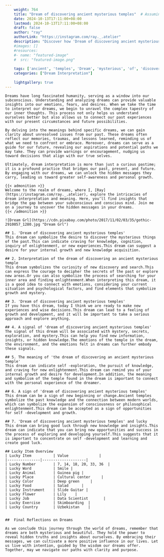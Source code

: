 ```yaml
---
    weight: 764
    title: "Dream of discovering ancient mysterious temples"  # Assuming 'title' column exists
    date: 2024-10-13T17:11:00+08:00
    lastmod: 2024-10-13T17:11:00+08:00
    draft: false
    author: "ray"
    authorLink: "https://instagram.com/ray._.atelier"
    description: "Discover how 'Dream of discovering ancient mysterious temples' can interpret your future and uncover its significant meanings in your life."
    #images: []
    #resources:
    #- name: "featured-image"
    #  src: "featured-image.png"
    
    tags: ['ancient', 'temples', 'Dream', 'mysterious', 'of', 'discovering']
    categories: ["Dream Interpretation"]
    
    lightgallery: true
---
```

    
    Dreams have long fascinated humanity, serving as a window into our subconscious. Understanding and analyzing dreams can provide valuable insights into our emotions, fears, and desires. When we take the time to interpret our dreams, we begin to unravel the complex tapestry of our inner thoughts. This process not only helps us understand ourselves better but also allows us to connect our past experiences with our present circumstances and future possibilities.
    
    By delving into the meanings behind specific dreams, we can gain clarity about unresolved issues from our past. These dreams often reflect our memories, traumas, and lessons learned, reminding us of what we need to confront or embrace. Moreover, dreams can serve as a guide for our future, revealing our aspirations and potential paths we may take. They can provide warnings or encouragement, nudging us toward decisions that align with our true selves.
    
    Ultimately, dream interpretation is more than just a curious pastime; it is a profound practice that bridges our past, present, and future. By engaging with our dreams, we can unlock the hidden messages they carry, leading us toward greater self-awareness and personal growth.
    
    {{< admonition >}}
    Welcome to the realm of dreams, where I, [Ray](https://instagram.com/ray._.atelier), explore the intricacies of dream interpretation and meaning. Here, you’ll find insights that bridge the gap between your subconscious and conscious mind. Join me on a journey to uncover the hidden messages in your dreams.
    {{< /admonition >}}
    
    ![Dream Grl](https://cdn.pixabay.com/photo/2017/11/02/03/35/gothic-2910057_1280.jpg "Dream Grl")
    
    ## 1. 'Dream of discovering ancient mysterious temples'
    This dream can symbolize the desire to discover the mysterious things of the past.This can indicate craving for knowledge, cognition, inquiry of enlightenment, or new experiences.This dream can suggest a desire for your internal growth and new knowledge acquisition.
    
    ## 2. Interpretation of the dream of discovering an ancient mysterious temple
    This dream symbolizes the curiosity of new discovery and search.This can express the courage to decipher the secrets of the past or explore new areas.Or you can also symbolize the process of searching for your inner area and finding enlightenment.When interpreting this dream, it is a good idea to connect with emotions, considering your current situation and psychological factors, and find elements that symbolize growth and mystery.
    
    ## 3. 'Dream of discovering ancient mysterious temples'
    If you have this dream, today I think we are ready to make new experiences and wise decisions.This dream can lead to a feeling of growth and development, and it will be important to take a serious approach and explore anything.
    
    ## 4. A signal of 'dream of discovering ancient mysterious temples'
    The signal of this dream will be associated with mystery, secrets, exploration, and mystery.This can help you find new information, insights, or hidden knowledge.The emotions of the temple in the dream, the environment, and the emotions felt in dreams can further embody these signals.
    
    ## 5. The meaning of 'the dream of discovering an ancient mysterious temple'
    This dream can indicate self -exploration, the pursuit of knowledge, and craving for new enlightenment.This dream can remind you of your internal growth and desire for development.In addition, the meaning and symbolism of the temple found in the dream is important to connect with the personal experience of the dreamer.
    
    ## 6. A sign of 'dream of discovering ancient mysterious temples'
    This dream can be a sign of new beginning or change.Ancient temples symbolize the past knowledge and the connection between modern worlds, which can symbolize the expansion of consciousness or philosophical enlightenment.This dream can be accepted as a sign of opportunities for self -development and growth.
    
    ## 7. 'Dream of discovering ancient mysterious temples' and lucky
    This dream can bring good luck through new knowledge and insights.This dream can indicate that you can bring new opportunities and success in the process of exploring and developing yourself.This suggests that it is important to concentrate on self -development and learning and create good luck.
    
    ## Lucky Item Overview
    | Lucky Item          | Value              |
    |---------------|--------------------|
    | Lucky Number        | 7, 14, 18, 20, 33, 36  |
    | Lucky Word          | Smile |
    | Lucky Animal        | Guinea pig |
    | Lucky Place         | Cultural center     |
    | Lucky Color         | Deep green     |
    | Lucky Food          | Salad      |
    | Lucky Instrument    | Slide Guitar |
    | Lucky Flower        | Lily    |
    | Lucky Job           | Data Scientist       |
    | Lucky Exercise      | Skimboarding  |
    | Lucky Country       | Uzbekistan    |
    
    
    ##  Final Reflections on Dreams
    
    As we conclude this journey through the world of dreams, remember that dreams are both mysterious and beautiful. They hold the power to reveal hidden truths and insights about ourselves. By embracing their messages, we can cultivate a more positive influence in our lives. Let us live with intention, guided by the wisdom our dreams offer. Together, may we navigate our paths with clarity and purpose.
    